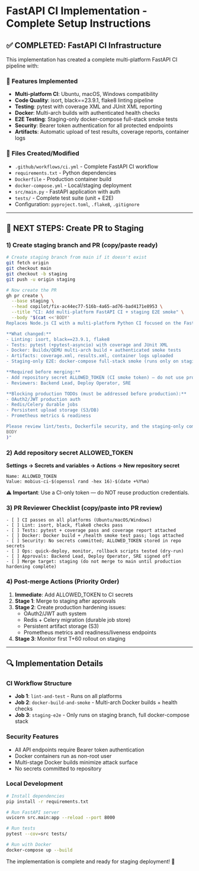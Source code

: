 # FastAPI CI Implementation - Complete Setup Instructions

## ✅ COMPLETED: FastAPI CI Infrastructure 

This implementation has created a complete multi-platform FastAPI CI pipeline with:

### 🔧 **Features Implemented**
- **Multi-platform CI**: Ubuntu, macOS, Windows compatibility
- **Code Quality**: isort, black==23.9.1, flake8 linting pipeline
- **Testing**: pytest with coverage XML and JUnit XML reporting
- **Docker**: Multi-arch builds with authenticated health checks  
- **E2E Testing**: Staging-only docker-compose full-stack smoke tests
- **Security**: Bearer token authentication for all protected endpoints
- **Artifacts**: Automatic upload of test results, coverage reports, container logs

### 📁 **Files Created/Modified**
- `.github/workflows/ci.yml` - Complete FastAPI CI workflow
- `requirements.txt` - Python dependencies
- `Dockerfile` - Production container build
- `docker-compose.yml` - Local/staging deployment
- `src/main.py` - FastAPI application with auth
- `tests/` - Complete test suite (unit + E2E)
- Configuration: `pyproject.toml`, `.flake8`, `.gitignore`

---

## 🚀 **NEXT STEPS: Create PR to Staging**

### 1) Create staging branch and PR (copy/paste ready)

```bash
# Create staging branch from main if it doesn't exist
git fetch origin
git checkout main
git checkout -b staging
git push -u origin staging

# Now create the PR
gh pr create \
  --base staging \
  --head copilot/fix-ac44ec77-516b-4a65-ad76-bad4171e8953 \
  --title "CI: Add multi-platform FastAPI CI + staging E2E smoke" \
  --body "$(cat <<'BODY'
Replaces Node.js CI with a multi-platform Python CI focused on the FastAPI backend.

**What changed:**
- Linting: isort, black==23.9.1, flake8
- Tests: pytest (+pytest-asyncio) with coverage and JUnit XML
- Docker: Buildx/QEMU multi-arch build + authenticated smoke tests
- Artifacts: coverage.xml, results.xml, container logs uploaded
- Staging-only E2E: docker-compose full-stack smoke (runs only on staging)

**Required before merging:**
- Add repository secret ALLOWED_TOKEN (CI smoke token) — do not use production credentials
- Reviewers: Backend Lead, Deploy Operator, SRE

**Blocking production TODOs (must be addressed before production):**
- OAuth2/JWT production auth
- Redis/Celery durable jobs
- Persistent upload storage (S3/DB)
- Prometheus metrics & readiness

Please review lint/tests, Dockerfile security, and the staging-only compose E2E step.
BODY
)"
```

### 2) Add repository secret ALLOWED_TOKEN

**Settings → Secrets and variables → Actions → New repository secret**

```
Name: ALLOWED_TOKEN
Value: mobius-ci-$(openssl rand -hex 16)-$(date +%Y%m)
```

⚠️ **Important**: Use a CI-only token — do NOT reuse production credentials.

### 3) PR Reviewer Checklist (copy/paste into PR review)

```
- [ ] CI passes on all platforms (Ubuntu/macOS/Windows)
- [ ] Lint: isort, black, flake8 checks pass
- [ ] Tests: pytest + coverage pass and coverage report attached
- [ ] Docker: Docker build + /health smoke test pass; logs attached
- [ ] Security: No secrets committed; ALLOWED_TOKEN stored in repo secrets
- [ ] Ops: quick-deploy, monitor, rollback scripts tested (dry-run)
- [ ] Approvals: Backend Lead, Deploy Operator, SRE signed off
- [ ] Merge target: staging (do not merge to main until production hardening complete)
```

### 4) Post-merge Actions (Priority Order)

1. **Immediate**: Add ALLOWED_TOKEN to CI secrets
2. **Stage 1**: Merge to staging after approvals
3. **Stage 2**: Create production hardening issues:
   - OAuth2/JWT auth system
   - Redis + Celery migration (durable job store)
   - Persistent artifact storage (S3)
   - Prometheus metrics and readiness/liveness endpoints
4. **Stage 3**: Monitor first T+60 rollout on staging

---

## 🔍 **Implementation Details**

### CI Workflow Structure
- **Job 1**: `lint-and-test` - Runs on all platforms
- **Job 2**: `docker-build-and-smoke` - Multi-arch Docker builds + health checks
- **Job 3**: `staging-e2e` - Only runs on staging branch, full docker-compose stack

### Security Features
- All API endpoints require Bearer token authentication
- Docker containers run as non-root user
- Multi-stage Docker builds minimize attack surface
- No secrets committed to repository

### Local Development
```bash
# Install dependencies
pip install -r requirements.txt

# Run FastAPI server
uvicorn src.main:app --reload --port 8000

# Run tests
pytest --cov=src tests/

# Run with Docker
docker-compose up --build
```

The implementation is complete and ready for staging deployment! 🎉